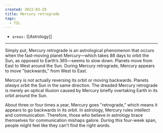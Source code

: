```yaml
---
created: 2022-03-29
title: Mercury retrograde
tags:
  - TIL
---
```


- `areas:` [[Astrology]]

---

Simply put, Mercury retrograde is an astrological phenomenon that occurs when the fast-moving planet Mercury—which takes 88 days to orbit the Sun, as opposed to Earth’s 365—seems to slow down. Planets move from East to West around the Sun. During Mercury retrograde, Mercury appears to move "backwards," from West to East.

Mercury is _not_ actually reversing its orbit or moving backwards. Planets _always_ orbit the Sun in the same direction. The dreaded Mercury retrograde is merely an optical illusion caused by Mercury briefly overtaking Earth in its orbit around the Sun.

About three or four times a year, Mercury goes "retrograde," which means it appears to go backwards in its orbit. In astrology, Mercury rules intellect and communication. Therefore, those who believe in astrology brace themselves for communication mishaps galore. During this four-week span, people might feel like they can't find the right words.